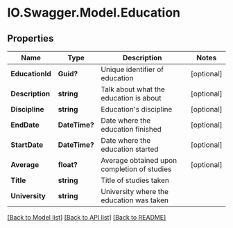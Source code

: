 # IO.Swagger.Model.Education
## Properties

Name | Type | Description | Notes
------------ | ------------- | ------------- | -------------
**EducationId** | **Guid?** | Unique identifier of education | [optional] 
**Description** | **string** | Talk about what the education is about | [optional] 
**Discipline** | **string** | Education&#x27;s discipline | [optional] 
**EndDate** | **DateTime?** | Date where the education finished | [optional] 
**StartDate** | **DateTime?** | Date where the education started | [optional] 
**Average** | **float?** | Average obtained upon completion of studies | [optional] 
**Title** | **string** | Title of studies taken | 
**University** | **string** | University where the education was taken | 

[[Back to Model list]](../README.md#documentation-for-models) [[Back to API list]](../README.md#documentation-for-api-endpoints) [[Back to README]](../README.md)

